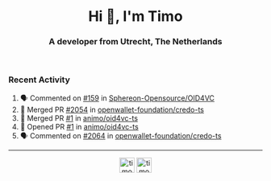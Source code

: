 <h1 align="center">Hi 👋, I'm Timo</h1>
<h3 align="center">A developer from Utrecht, The Netherlands</h3>
<br/>
<!-- https://github.com/rahuldkjain/github-profile-readme-generator --!>

<!--  <p align="left"><img src="https://github-readme-stats.vercel.app/api?username=timoglastra&show_icons=true&count_private=true&" alt="timoglastra" /></p> --!>

<!--
Github language stats
<p align="left"><img src="https://github-readme-stats.vercel.app/api/top-langs/?username=timoglastra&layout=compact" alt="timoglastra" /><p>
-->

<!-- Codestats language stats -->
<!-- <p align="left"><img src="https://codestats-readme.vercel.app/api/top-langs/?username=timoglastra&layout=compact&language_count=12" alt="timoglastra" /><p>    --!>
  
<h3>Recent Activity</h3>

<!--START_SECTION:activity-->
1. 🗣 Commented on [#159](https://github.com/Sphereon-Opensource/OID4VC/pull/159#issuecomment-2434832014) in [Sphereon-Opensource/OID4VC](https://github.com/Sphereon-Opensource/OID4VC)
2. 🎉 Merged PR [#2054](https://github.com/openwallet-foundation/credo-ts/pull/2054) in [openwallet-foundation/credo-ts](https://github.com/openwallet-foundation/credo-ts)
3. 🎉 Merged PR [#1](https://github.com/animo/oid4vc-ts/pull/1) in [animo/oid4vc-ts](https://github.com/animo/oid4vc-ts)
4. 💪 Opened PR [#1](https://github.com/animo/oid4vc-ts/pull/1) in [animo/oid4vc-ts](https://github.com/animo/oid4vc-ts)
5. 🗣 Commented on [#2064](https://github.com/openwallet-foundation/credo-ts/issues/2064#issuecomment-2429479059) in [openwallet-foundation/credo-ts](https://github.com/openwallet-foundation/credo-ts)
<!--END_SECTION:activity-->

---

<p align="center">
<a href="https://twitter.com/timoglastra" target="blank"><img align="center" src="https://cdn.jsdelivr.net/npm/simple-icons@3.0.1/icons/twitter.svg" alt="timoglastra" height="30" width="30" /></a>
<a href="https://linkedin.com/in/timoglastra" target="blank"><img align="center" src="https://cdn.jsdelivr.net/npm/simple-icons@3.0.1/icons/linkedin.svg" alt="timoglastra" height="30" width="30" /></a>
</p>



